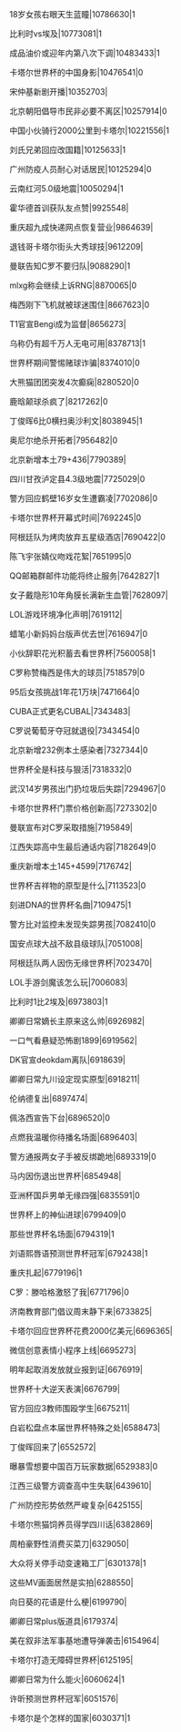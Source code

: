 18岁女孩右眼天生蓝瞳|10786630|1

比利时vs埃及|10773081|1

成品油价或迎年内第八次下调|10483433|1

卡塔尔世界杯的中国身影|10476541|0

宋仲基新剧开播|10352703|

北京朝阳倡导市民非必要不离区|10257914|0

中国小伙骑行2000公里到卡塔尔|10221556|1

刘氏兄弟回应改国籍|10125633|1

广州防疫人员耐心对话居民|10125294|0

云南红河5.0级地震|10050294|1

霍华德首训获队友点赞|9925548|

重庆超九成快递网点恢复营业|9864639|

退钱哥卡塔尔街头大秀球技|9612209|

曼联告知C罗不要归队|9088290|1

mlxg称会继续上诉RNG|8870065|0

梅西刚下飞机就被球迷围住|8667623|0

T1官宣Bengi成为监督|8656273|

乌称仍有超千万人无电可用|8378713|1

世界杯期间警惕赌球诈骗|8374010|0

大熊猫团团突发4次癫痫|8280520|0

鹿晗颠球杀疯了|8217262|0

丁俊晖6比0横扫奥沙利文|8038945|1

奥尼尔绝杀开拓者|7956482|0

北京新增本土79+436|7790389|

四川甘孜泸定县4.3级地震|7725029|0

警方回应鹤壁16岁女生遭霸凌|7702086|0

卡塔尔世界杯开幕式时间|7692245|0

阿根廷队为烤肉放弃五星级酒店|7690422|0

陈飞宇张婧仪吻戏花絮|7651995|0

QQ邮箱群邮件功能将终止服务|7642827|1

女子戴隐形10年角膜长满新生血管|7628097|

LOL游戏环境净化声明|7619112|

蜡笔小新妈妈台版声优去世|7616947|0

小伙辞职花光积蓄去看世界杯|7560058|1

C罗称赞梅西是伟大的球员|7518579|0

95后女孩挑战1年花1万块|7471664|0

CUBA正式更名CUBAL|7343483|

C罗说葡萄牙夺冠就退役|7343454|0

北京新增232例本土感染者|7327344|0

世界杯全是科技与狠活|7318332|0

武汉14岁男孩出门扔垃圾后失踪|7294967|0

卡塔尔世界杯门票价格创新高|7273302|0

曼联宣布对C罗采取措施|7195849|

江西失踪高中生最后通话内容|7182649|0

重庆新增本土145+4599|7176742|

世界杯吉祥物的原型是什么|7113523|0

刻进DNA的世界杯名曲|7109475|1

警方比对监控未发现失踪男孩|7082410|0

国安点球大战不敌县级球队|7051008|

阿根廷队两人因伤无缘世界杯|7023470|

LOL手游剑魔该怎么玩|7006083|

比利时1比2埃及|6973803|1

卿卿日常嫡长主原来这么帅|6926982|

一口气看悬疑恐怖剧1899|6919562|

DK官宣deokdam离队|6918639|

卿卿日常九川设定现实原型|6918211|

伦纳德复出|6897474|

佩洛西宣告下台|6896520|0

点燃我温暖你待播名场面|6896403|

警方通报两女子手被反绑跪地|6893319|0

马内因伤退出世界杯|6854948|

亚洲杯国乒男单无缘四强|6835591|0

世界杯上的神仙进球|6799409|0

那些世界杯名场面|6794319|1

刘语熙唇语预测世界杯冠军|6792438|1

重庆扎起|6779196|1

C罗：滕哈格激怒了我|6771796|0

济南教育部门倡议周末静下来|6733825|

卡塔尔回应世界杯花费2000亿美元|6696365|

微信创意表情小程序上线|6695273|

明年起取消发放就业报到证|6676919|

世界杯十大逆天表演|6676799|

官方回应3教师围殴学生|6675211|

白岩松盘点本届世界杯特殊之处|6588473|

丁俊晖回来了|6552572|

曝暴雪想要中国百万玩家数据|6529383|0

江西三级警方调查高中生失联|6439610|

广州防控形势依然严峻复杂|6425155|

卡塔尔熊猫饲养员得学四川话|6382869|

周柏豪野性消费买菜刀|6329050|

大众将关停手动变速箱工厂|6301378|1

这些MV画面居然是实拍|6288550|

向日葵的花语是什么梗|6199790|

卿卿日常plus版道具|6179374|

美在叙非法军事基地遭导弹袭击|6154964|

卡塔尔打造无障碍世界杯|6125195|

卿卿日常为什么能火|6060624|1

许昕预测世界杯冠军|6051576|

卡塔尔是个怎样的国家|6030371|1

